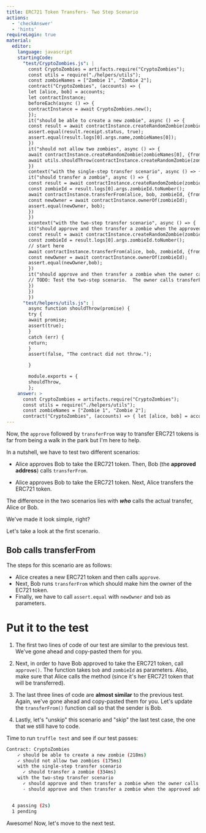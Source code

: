 ```yaml
---
title: ERC721 Token Transfers- Two Step Scenario
actions:
  - 'checkAnswer'
  - 'hints'
requireLogin: true
material:
  editor:
    language: javascript
    startingCode:
      "test/CryptoZombies.js": |
        const CryptoZombies = artifacts.require("CryptoZombies");
        const utils = require("./helpers/utils");
        const zombieNames = ["Zombie 1", "Zombie 2"];
        contract("CryptoZombies", (accounts) => {
        let [alice, bob] = accounts;
        let contractInstance;
        beforeEach(async () => {
        contractInstance = await CryptoZombies.new();
        });
        it("should be able to create a new zombie", async () => {
        const result = await contractInstance.createRandomZombie(zombieNames[0], {from: alice});
        assert.equal(result.receipt.status, true);
        assert.equal(result.logs[0].args.name,zombieNames[0]);
        })
        it("should not allow two zombies", async () => {
        await contractInstance.createRandomZombie(zombieNames[0], {from: alice});
        await utils.shouldThrow(contractInstance.createRandomZombie(zombieNames[1], {from: alice}));
        })
        context("with the single-step transfer scenario", async () => {
        it("should transfer a zombie", async () => {
        const result = await contractInstance.createRandomZombie(zombieNames[0], {from: alice});
        const zombieId = result.logs[0].args.zombieId.toNumber();
        await contractInstance.transferFrom(alice, bob, zombieId, {from: alice});
        const newOwner = await contractInstance.ownerOf(zombieId);
        assert.equal(newOwner, bob);
        })
        })
        xcontext("with the two-step transfer scenario", async () => {
        it("should approve and then transfer a zombie when the approved address calls transferFrom", async () => {
        const result = await contractInstance.createRandomZombie(zombieNames[0], {from: alice});
        const zombieId = result.logs[0].args.zombieId.toNumber();
        // start here
        await contractInstance.transferFrom(alice, bob, zombieId, {from: alice});
        const newOwner = await contractInstance.ownerOf(zombieId);
        assert.equal(newOwner,bob);
        })
        it("should approve and then transfer a zombie when the owner calls transferFrom", async () => {
        // TODO: Test the two-step scenario.  The owner calls transferFrom
        })
        })
        })
      "test/helpers/utils.js": |
        async function shouldThrow(promise) {
        try {
        await promise;
        assert(true);
        }
        catch (err) {
        return;
        }
        assert(false, "The contract did not throw.");

        }

        module.exports = {
        shouldThrow,
        };
    answer: >
      const CryptoZombies = artifacts.require("CryptoZombies");
      const utils = require("./helpers/utils");
      const zombieNames = ["Zombie 1", "Zombie 2"];
      contract("CryptoZombies", (accounts) => { let [alice, bob] = accounts; let contractInstance; beforeEach(async () => { contractInstance = await CryptoZombies.new(); }); it("should be able to create a new zombie", async () => { const result = await contractInstance.createRandomZombie(zombieNames[0], {from: alice}); assert.equal(result.receipt.status, true); assert.equal(result.logs[0].args.name,zombieNames[0]); }) it("should not allow two zombies", async () => { await contractInstance.createRandomZombie(zombieNames[0], {from: alice}); await utils.shouldThrow(contractInstance.createRandomZombie(zombieNames[1], {from: alice})); }) context("with the single-step transfer scenario", async () => { it("should transfer a zombie", async () => { const result = await contractInstance.createRandomZombie(zombieNames[0], {from: alice}); const zombieId = result.logs[0].args.zombieId.toNumber(); await contractInstance.transferFrom(alice, bob, zombieId, {from: alice}); const newOwner = await contractInstance.ownerOf(zombieId); assert.equal(newOwner, bob); }) }) context("with the two-step transfer scenario", async () => { it("should approve and then transfer a zombie when the approved address calls transferFrom", async () => { const result = await contractInstance.createRandomZombie(zombieNames[0], {from: alice}); const zombieId = result.logs[0].args.zombieId.toNumber(); await contractInstance.approve(bob, zombieId, {from: alice}); await contractInstance.transferFrom(alice, bob, zombieId, {from: bob}); const newOwner = await contractInstance.ownerOf(zombieId); assert.equal(newOwner,bob); }) xit("should approve and then transfer a zombie when the owner calls transferFrom", async () => { // TODO: Test the two-step scenario.  The owner calls transferFrom }) }) })
---
```


Now, the `approve` followed by `transferFrom` way to transfer ERC721 tokens is far from being a walk in the park but I'm here to help.

In a nutshell, we have to test two different scenarios:

- Alice approves Bob to take the ERC721 token. Then, Bob (the **approved address**) calls `transferFrom`.

- Alice approves Bob to take the ERC721 token. Next, Alice transfers the ERC721 token.

The difference in the two scenarios lies with _**who**_ calls the actual transfer, Alice or Bob.

We've made it look simple, right?

Let's take a look at the first scenario.

## Bob calls transferFrom

The steps for this scenario are as follows:

- Alice creates a new ERC721 token and then calls `approve`.
- Next, Bob runs `transferFrom` which should make him the owner of the EC721 token.
- Finally, we have to call `assert.equal` with `newOwner` and `bob` as parameters.

# Put it to the test

1. The first two lines of code of our test are similar to the previous test. We've gone ahead and copy-pasted them for you.

2. Next, in order to have Bob approved to take the ERC721 token, call `approve()`. The function takes `bob` and `zombieId` as parameters. Also, make sure that Alice calls the method (since it's her ERC721 token that will be transferred).

3. The last three lines of code are **almost similar** to the previous test. Again, we've gone ahead and copy-pasted them for you. Let's update the `transferFrom()` function call so that the sender is Bob.

4. Lastly, let's "unskip" this scenario and "skip" the last test case, the one that we still have to code.

Time to run `truffle test` and see if our test passes:

```bash
Contract: CryptoZombies
    ✓ should be able to create a new zombie (218ms)
    ✓ should not allow two zombies (175ms)
    with the single-step transfer scenario
      ✓ should transfer a zombie (334ms)
    with the two-step transfer scenario
      ✓ should approve and then transfer a zombie when the owner calls transferFrom (360ms)
      - should approve and then transfer a zombie when the approved address calls transferFrom


  4 passing (2s)
  1 pending
```

Awesome! Now, let's move to the next test.
